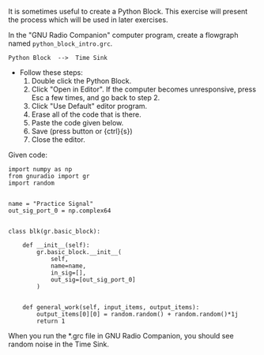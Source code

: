 It is sometimes useful to create a Python Block. This exercise will present the process which will be used in later exercises.

In the "GNU Radio Companion" computer program, create a flowgraph named `python_block_intro.grc`.

```
Python Block  -->  Time Sink
```

- Follow these steps:
  1. Double click the Python Block.
  2. Click "Open in Editor". If the computer becomes unresponsive, press Esc a few times, and go back to step 2.
  3. Click "Use Default" editor program.
  4. Erase all of the code that is there.
  5. Paste the code given below.
  6. Save (press button or {ctrl}{s})
  7. Close the editor.

Given code:

```python3
import numpy as np
from gnuradio import gr
import random


name = "Practice Signal"
out_sig_port_0 = np.complex64


class blk(gr.basic_block):

    def __init__(self):
        gr.basic_block.__init__(
            self,
            name=name,
            in_sig=[],
            out_sig=[out_sig_port_0]
        )


    def general_work(self, input_items, output_items):
        output_items[0][0] = random.random() + random.random()*1j 
        return 1
```

When you run the *.grc file in GNU Radio Companion, you should see random noise in the Time Sink.
